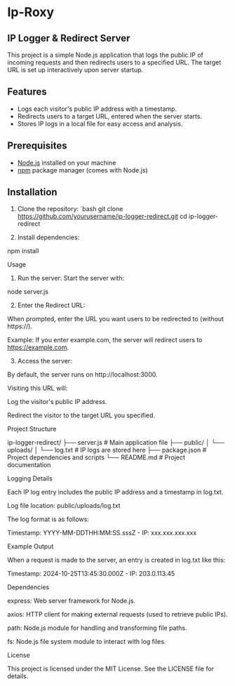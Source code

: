 # Ip-Roxy

## IP Logger & Redirect Server

This project is a simple Node.js application that logs the public IP of incoming requests and then redirects users to a specified URL. The target URL is set up interactively upon server startup.

## Features

- Logs each visitor's public IP address with a timestamp.
- Redirects users to a target URL, entered when the server starts.
- Stores IP logs in a local file for easy access and analysis.

## Prerequisites

- [Node.js](https://nodejs.org/) installed on your machine
- [npm](https://www.npmjs.com/) package manager (comes with Node.js)

## Installation

1. Clone the repository:
   `bash
   git clone https://github.com/yourusername/ip-logger-redirect.git
   cd ip-logger-redirect

2. Install dependencies:

npm install



Usage

1. Run the server: Start the server with:

node server.js


2. Enter the Redirect URL:

When prompted, enter the URL you want users to be redirected to (without https://).

Example: If you enter example.com, the server will redirect users to https://example.com.



3. Access the server:

By default, the server runs on http://localhost:3000.

Visiting this URL will:

Log the visitor's public IP address.

Redirect the visitor to the target URL you specified.





Project Structure

ip-logger-redirect/
├── server.js              # Main application file
├── public/
│   └── uploads/
│       └── log.txt        # IP logs are stored here
├── package.json           # Project dependencies and scripts
└── README.md              # Project documentation

Logging Details

Each IP log entry includes the public IP address and a timestamp in log.txt.

Log file location: public/uploads/log.txt

The log format is as follows:

Timestamp: YYYY-MM-DDTHH:MM:SS.sssZ - IP: xxx.xxx.xxx.xxx


Example Output

When a request is made to the server, an entry is created in log.txt like this:

Timestamp: 2024-10-25T13:45:30.000Z - IP: 203.0.113.45

Dependencies

express: Web server framework for Node.js.

axios: HTTP client for making external requests (used to retrieve public IPs).

path: Node.js module for handling and transforming file paths.

fs: Node.js file system module to interact with log files.


License

This project is licensed under the MIT License. See the LICENSE file for details.

